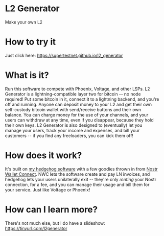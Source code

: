 # L2 Generator
Make your own L2

# How to try it
Just click here: https://supertestnet.github.io/l2_generator

# What is it?
Run this software to compete with Phoenix, Voltage, and other LSPs. L2 Generator is a lightning-compatible layer two for bitcoin -- no node required! Put some bitcoin in it, connect it to a lightning backend, and you're off and running. Anyone can deposit money to your L2 and get their own self-custody bitcoin wallet with send/receive buttons and their own balance. You can charge money for the use of your channels, and your users can withdraw at any time, even if you disappear, because they hold their own keys. L2 Generator is also designed to (eventually) let you manage your users, track your income and expenses, and bill your customers -- if you find any freeloaders, you can kick them off!

# How does it work?
It's built on [my hedgehog software](https://github.com/supertestnet/hedgehog) with a few goodies thrown in from [Nostr Wallet Connect](https://nwc.dev). NWC lets the software create and pay LN invoices, and hedgehog lets your users unilaterally exit -- they're only *renting* your Nostr connection, for a fee, and you can manage their usage and bill them for your service. Just like Voltage or Phoenix!

# How can I learn more?
There's not much else, but I do have a slideshow: https://tinyurl.com/l2generator
